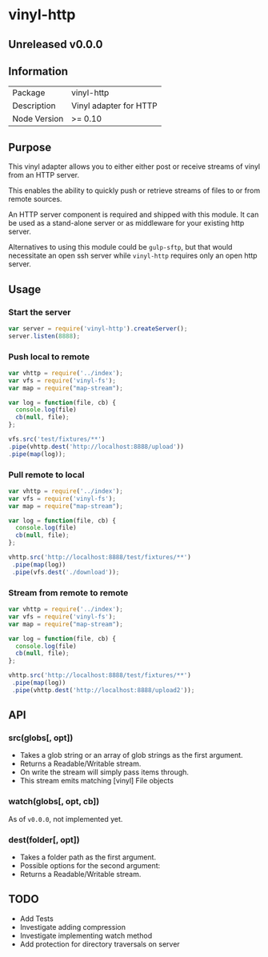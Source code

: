 # vinyl-http

## Unreleased v0.0.0

## Information

<table>
<tr>
<td>Package</td><td>vinyl-http</td>
</tr>
<tr>
<td>Description</td>
<td>Vinyl adapter for HTTP</td>
</tr>
<tr>
<td>Node Version</td>
<td>>= 0.10</td>
</tr>
</table>

## Purpose

This vinyl adapter allows you to either either post or receive streams of vinyl from an HTTP server.

This enables the ability to quickly push or retrieve streams of files to or from remote sources.

An HTTP server component is required and shipped with this module. It can be used as a stand-alone server or as middleware for your existing http server.

Alternatives to using this module could be `gulp-sftp`, but that would necessitate an open ssh server while `vinyl-http` requires only an open http server.

## Usage

### Start the server

```javascript
var server = require('vinyl-http').createServer();
server.listen(8888);
```

### Push local to remote

```javascript
var vhttp = require('../index');
var vfs = require('vinyl-fs');
var map = require("map-stream");

var log = function(file, cb) {
  console.log(file)
  cb(null, file);
};

vfs.src('test/fixtures/**') 
.pipe(vhttp.dest('http://localhost:8888/upload'))
.pipe(map(log));

```

### Pull remote to local

```javascript
var vhttp = require('../index');
var vfs = require('vinyl-fs');
var map = require("map-stream");

var log = function(file, cb) {
  console.log(file)
  cb(null, file);
};

vhttp.src('http://localhost:8888/test/fixtures/**')
 .pipe(map(log))
 .pipe(vfs.dest('./download'));

```

### Stream from remote to remote

```javascript
var vhttp = require('../index');
var vfs = require('vinyl-fs');
var map = require("map-stream");

var log = function(file, cb) {
  console.log(file)
  cb(null, file);
};

vhttp.src('http://localhost:8888/test/fixtures/**')
 .pipe(map(log))
 .pipe(vhttp.dest('http://localhost:8888/upload2'));

```

## API

### src(globs[, opt])

- Takes a glob string or an array of glob strings as the first argument.
- Returns a Readable/Writable stream.
- On write the stream will simply pass items through.
- This stream emits matching [vinyl] File objects

### watch(globs[, opt, cb])

As of `v0.0.0`, not implemented yet.

### dest(folder[, opt])

- Takes a folder path as the first argument.
- Possible options for the second argument:
- Returns a Readable/Writable stream.

## TODO
  - Add Tests
  - Investigate adding compression
  - Investigate implementing watch method
  - Add protection for directory traversals on server